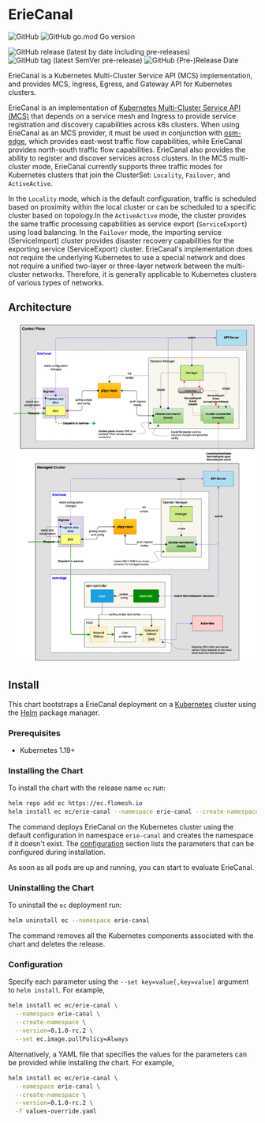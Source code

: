 # ErieCanal
![GitHub](https://img.shields.io/github/license/flomesh-io/ErieCanal?style=flat-square)
![GitHub go.mod Go version](https://img.shields.io/github/go-mod/go-version/flomesh-io/ErieCanal?style=flat-square)

![GitHub release (latest by date including pre-releases)](https://img.shields.io/github/v/release/flomesh-io/ErieCanal?include_prereleases&style=flat-square)
![GitHub tag (latest SemVer pre-release)](https://img.shields.io/github/v/tag/flomesh-io/ErieCanal?include_prereleases&style=flat-square)
![GitHub (Pre-)Release Date](https://img.shields.io/github/release-date-pre/flomesh-io/ErieCanal?style=flat-square)

ErieCanal is a Kubernetes Multi-Cluster Service API (MCS) implementation, and provides MCS, Ingress, Egress, and Gateway API for Kubernetes clusters.

ErieCanal is an implementation of [Kubernetes Multi-Cluster Service API (MCS)](https://github.com/kubernetes-sigs/mcs-api) that depends on a service mesh and Ingress to provide service registration and discovery capabilities across k8s clusters. When using ErieCanal as an MCS provider, it must be used in conjunction with [osm-edge](https://github.com/flomesh-io/osm-edge), which provides east-west traffic flow capabilities, while ErieCanal provides north-south traffic flow capabilities. ErieCanal also provides the ability to register and discover services across clusters. In the MCS multi-cluster mode, ErieCanal currently supports three traffic modes for Kubernetes clusters that join the ClusterSet: `Locality`, `Failover`, and `ActiveActive`. 

In the `Locality` mode, which is the default configuration, traffic is scheduled based on proximity within the local cluster or can be scheduled to a specific cluster based on topology.In the `ActiveActive` mode, the cluster provides the same traffic processing capabilities as service export (`ServiceExport`) using load balancing. In the `Failover` mode, the importing service (ServiceImport) cluster provides disaster recovery capabilities for the exporting service (ServiceExport) cluster. ErieCanal's implementation does not require the underlying Kubernetes to use a special network and does not require a unified two-layer or three-layer network between the multi-cluster networks. Therefore, it is generally applicable to Kubernetes clusters of various types of networks.

## Architecture

![ErieCanal Architecture diagram](architecture.png)

## Install

This chart bootstraps a ErieCanal deployment on a [Kubernetes](http://kubernetes.io) cluster using the [Helm](https://helm.sh) package manager.

### Prerequisites

- Kubernetes 1.19+

### Installing the Chart

To install the chart with the release name `ec` run:

```bash
helm repo add ec https://ec.flomesh.io
helm install ec ec/erie-canal --namespace erie-canal --create-namespace --version=0.1.0-rc.2
```

The command deploys ErieCanal on the Kubernetes cluster using the default configuration in namespace `erie-canal` and creates the namespace if it doesn't exist. The [configuration](#configuration) section lists the parameters that can be configured during installation.

As soon as all pods are up and running, you can start to evaluate ErieCanal.

### Uninstalling the Chart

To uninstall the `ec` deployment run:

```bash
helm uninstall ec --namespace erie-canal
```

The command removes all the Kubernetes components associated with the chart and deletes the release.

### Configuration

Specify each parameter using the `--set key=value[,key=value]` argument to `helm install`. For example,

```bash
helm install ec ec/erie-canal \
  --namespace erie-canal \
  --create-namespace \
  --version=0.1.0-rc.2 \
  --set ec.image.pullPolicy=Always
```

Alternatively, a YAML file that specifies the values for the parameters can be provided while installing the chart. For example,

```bash
helm install ec ec/erie-canal \
  --namespace erie-canal \
  --create-namespace \
  --version=0.1.0-rc.2 \
  -f values-override.yaml
```
